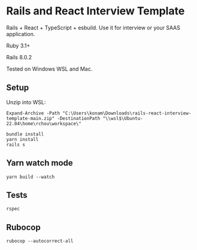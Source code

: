# Rails and React Interview Template

Rails + React + TypeScript + esbuild. Use it for interview or your SAAS application.

Ruby 3.1+

Rails 8.0.2

Tested on Windows WSL and Mac.

## Setup
Unzip into WSL:
```
Expand-Archive -Path "C:\Users\konam\Downloads\rails-react-interview-template-main.zip" -DestinationPath "\\wsl$\Ubuntu-22.04\home\rchou\workspace\"
```

```
bundle install
yarn install
rails s
```

## Yarn watch mode

```
yarn build --watch
```

## Tests

```
rspec
```

## Rubocop

```
rubocop --autocorrect-all
```
